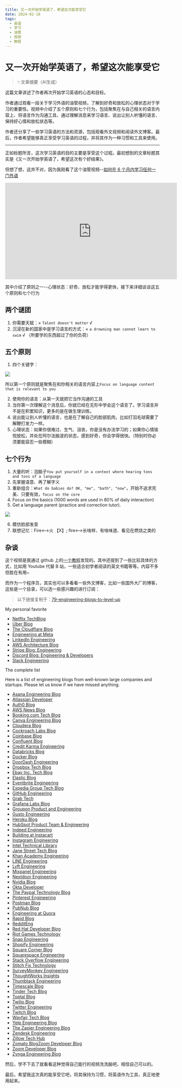 ```yaml
---
title: 又一次开始学英语了，希望这次能享受它
date: 2024-02-18
tags: 
  - 英语
  - 学习
  - 油管
  - 视频
  - 教程
---
```


# 又一次开始学英语了，希望这次能享受它

> ✨文章摘要（AI生成）

<!-- DESC SEP -->

这篇文章讲述了作者再次开始学习英语的心态和目标。

作者通过观看一段关于学习外语的油管视频，了解到好奇和放松的心理状态对于学习的重要性。视频中介绍了五个原则和七个行为，包括聚焦在与自己相关的语言内容上、将语言作为沟通工具、通过理解消息来学习语言、说出让别人听懂的语言、保持好心情和放松状态等。

作者还分享了一些学习英语的方法和资源，包括观看外文视频和阅读外文博客。最后，作者希望能够真正享受学习英语的过程，并将其作为一种习惯和工具来使用。

<!-- DESC SEP -->

---

正如标题所言，这次学习英语的目的主要是享受这个过程。最初想到的文章标题其实是《又一次开始学英语了，希望这次有个好结果》。

但想了想，这并不对，因为我刚看了这个油管视频--[如何在 6 个月内学习任何一门外语](https://www.youtube.com/watch?v=d0yGdNEWdn0)

<iframe width="560" height="315" src="https://www.youtube.com/embed/d0yGdNEWdn0?si=WRNGCDum4r4j-96n" title="YouTube video player" frameborder="0" allow="accelerometer; autoplay; clipboard-write; encrypted-media; gyroscope; picture-in-picture; web-share" allowfullscreen></iframe>

其中介绍了原则之一--心理状态：好奇、放松才能学得更快，接下来详细谈谈这五个原则和七个行为
## 两个谜团

1. 你需要天赋：× `Talent doesn't matter` √
2. 沉浸在新的国家中是学习语言的方式：× `a drowning man cannot learn to swim` √ （所要学的东西超过了你的负荷）
## 五个原则

1. 四个关键字：

![](https://oss.justin3go.com/blogs/Pasted%20image%2020240218213902.png)

所以第一个原则就是聚焦在和你相关的语言内容上`Focus on language content that is relevant to you`

2. 使用你的语言：从第一天就把它当作沟通的工具
3. 当你第一次理解这个消息后，你就已经在无形中学会这个语言了。学习语言并不是在积累知识，更多的是在做生理训练。
4. 说出能让别人听懂的语言，也是在了解自己的脸部肌肉，比如打羽毛球需要了解鞭打发力一样。
5. 心理状态：如果你很难过、生气、沮丧，你是没有办法学习的；如果你心情愉悦放松，并处在阿尔法脑波的状态，感到好奇，你会学得很快。（特别时你必须要能容忍一些模糊）
## 七个行为

1. 大量的听：泡脑子`You put yourself in a context where hearing tons and tons of a language`
2. 先掌握语意、再了解字义
3. 重新组合：`What do babies do? OK, "me", "bath", "now"`，开始不追求完美、只要有效，`focus on the core`
4. Focus on the basics (1000 words are used in 80% of daily interaction)
5. Get a language parent (practice and correction tutor).

![](https://oss.justin3go.com/blogs/Pasted%20image%2020240218220332.png)

6. 模仿脸部发音
7. 联想记忆：Fire<-->火 【X】; fire<-->长啥样、有啥味道、看见在燃烧之类的

## 杂谈

这个视频是我通过 github 上的[一个教程](https://byoungd.github.io/English-level-up-tips/#/)发现的。其中还提到了一些比较具体的方式，比如用 Youtube 代替 B 站，一些适合初学者阅读的英文书籍等等。内容不多但胜在有用~

而作为一个程序员，其实也可以多看看一些外文博客，比如一些国外大厂的博客，这些是一个目录，可以选一些感兴趣的进行订阅：

> 以下链接复制于：[79-engineering-blogs-to-level-up](https://blog.bytebytego.com/p/79-engineering-blogs-to-level-up)
 
My personal favorite

- [Netflix TechBlog](https://medium.com/netflix-techblog)
- [Uber Blog](http://eng.uber.com/) 
- [The Cloudflare Blog](https://blog.cloudflare.com/)
- [Engineering at Meta](https://engineering.fb.com/)
- [LinkedIn Engineering](https://engineering.linkedin.com/blog)
- [AWS Architecture Blog](https://aws.amazon.com/blogs/architecture/) 
- [Stripe Blog: Engineering](https://stripe.com/blog/engineering)
- [Discord Blog: Engineering & Developers](https://discord.com/category/engineering)
- [Slack Engineering](https://slack.engineering/)

The complete list

Here is a list of engineering blogs from well-known large companies and startups. Please let us know if we have missed anything.

- [Asana Engineering Blog](https://blog.asana.com/category/eng/)
- [Atlassian Developer](https://developer.atlassian.com/blog/)
- [Auth0 Blog](https://auth0.com/blog/)
- [AWS News Blog](https://aws.amazon.com/blogs/aws/)
- [Booking.com Tech Blog](https://blog.booking.com/)
- [Canva Engineering Blog](https://engineering.canva.com/)
- [Cloudera Blog](https://blog.cloudera.com/) 
- [Cockroach Labs Blog](https://www.cockroachlabs.com/blog/) 
- [Coinbase Blog](https://engineering.coinbase.com/)
- [Confluent Blog](https://www.confluent.io/blog) 
- [Credit Karma Engineering](https://engineering.creditkarma.com/) 
- [Databricks Blog](https://databricks.com/blog) 
- [Docker Blog](https://blog.docker.com/)
- [DoorDash Engineering](https://doordash.engineering/blog/) 
- [Dropbox Tech Blog](https://blogs.dropbox.com/tech/)
- [Ebay Inc. Tech Blog](https://www.ebayinc.com/stories/blogs/tech/)
- [Elastic Blog](https://www.elastic.co/blog)
- [Eventbrite Engineering](https://www.eventbrite.com/engineering/) 
- [Expedia Group Tech Blog](https://medium.com/expedia-group-tech)
- [GitHub Engineering](https://githubengineering.com/)
- [Grab Tech](http://engineering.grab.com/)
- [Grafana Labs Blog](https://grafana.com/blog/)
- [Groupon Product and Engineering](https://engineering.groupon.com/)
- [Gusto Engineering](http://engineering.gusto.com/)
- [Heroku Blog](https://blog.heroku.com/engineering)
- [HubSpot Product Team & Engineering](http://product.hubspot.com/blog/topic/engineering) 
- [Indeed Engineering](http://engineering.indeedblog.com/blog/) 
- [Building at Instacart](https://tech.instacart.com/)
- [Instagram Engineering](https://engineering.instagram.com/)
- [Intel Technical Library](https://software.intel.com/en-us/blogs/)
- [Jane Street Tech Blog](https://blogs.janestreet.com/category/ocaml/)
- [Khan Academy Engineering](http://engineering.khanacademy.org/)
- [LINE Engineering](https://engineering.linecorp.com/en/blog)
- [Lyft Engineering](https://eng.lyft.com/)
- [Mixpanel Engineering](https://engineering.mixpanel.com/)
- [Nextdoor Engineering](https://engblog.nextdoor.com/)
- [Nvidia Blog](https://blogs.nvidia.com/)
- [Okta Developer](https://developer.okta.com/blog/)
- [The Paypal Technology Blog](https://www.paypal-engineering.com/)
- [Pinterest Engineering](https://medium.com/@Pinterest_Engineering)
- [Postman Blog](https://blog.postman.com/)
- [PubNub Blog](https://www.pubnub.com/blog/)
- [Engineering at Quora](https://engineering.quora.com/)
- [Rapid Blog](http://blog.rapidapi.com/)
- [RedditEng](https://www.reddit.com/r/RedditEng/)
- [Red Hat Developer Blog](https://developers.redhat.com/blog/)
- [Riot Games Technology](https://engineering.riotgames.com/) 
- [Snap Engineering](https://eng.snap.com/blog)
- [Shopify Engineering](https://shopify.engineering/)
- [Square Corner Blog](https://corner.squareup.com/)
- [Squarespace Engineering](https://engineering.squarespace.com/)
- [Stack Overflow Engineering](https://stackoverflow.blog/engineering/) 
- [Stitch Fix Technology](http://multithreaded.stitchfix.com/blog/)
- [SurveyMonkey Engineering](https://engineering.surveymonkey.com/) 
- [ThoughtWorks Insights](https://www.thoughtworks.com/insights)
- [Thumbtack Engineering](https://www.thumbtack.com/engineering/)
- [Timescale Blog](https://blog.timescale.com/)
- [Tinder Tech Blog](https://tech.gotinder.com/)
- [Toptal Blog](https://www.toptal.com/blog/)
- [Twilio Blog](https://www.twilio.com/blog/)
- [Twitter Engineering](https://blog.twitter.com/engineering)
- [Twitch Blog](https://blog.twitch.tv/en/tags/engineering/)
- [Wayfair Tech Blog](http://engineering.wayfair.com/)
- [Yelp Engineering Blog](https://engineeringblog.yelp.com/)
- [The Zapier Engineering Blog](https://zapier.com/engineering/)
- [Zendesk Engineering](https://medium.com/zendesk-engineering) 
- [Zillow Tech Hub](https://www.zillow.com/engineering/)
- [Zomato Blog](https://engineering.zomato.com/)[Zoom Developer Blog](https://developers.zoom.us/blog/)
- [Zoom Developer Blog](https://developers.zoom.us/blog/)
- [Zynga Engineering Blog](https://www.zynga.com/blogs/engineering)

然后，学不下去了就看看这种觉得自己能行的视频洗洗脑吧，相信自己可以的。

最后，希望我这次真的能享受它吧，将其保持为习惯，将英语作为工具，真正地使用起来。